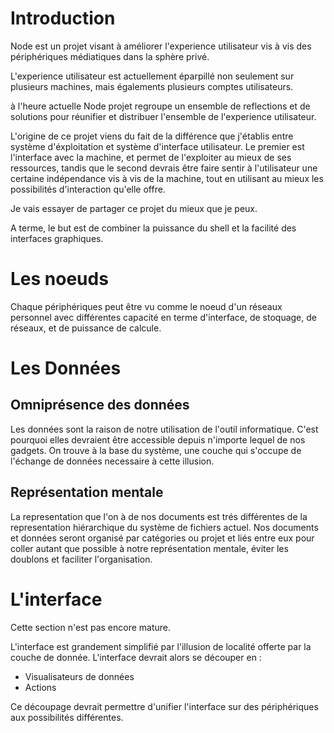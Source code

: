 # Introduction

Node est un projet visant à améliorer l'experience utilisateur vis à vis des périphériques médiatiques dans la sphère privé.

L'experience utilisateur est actuellement éparpillé non seulement sur plusieurs machines, mais égalements plusieurs comptes utilisateurs.

à l'heure actuelle Node projet regroupe un ensemble de reflections et de solutions pour réunifier et distribuer l'ensemble de l'experience utilisateur.

L'origine de ce projet viens du fait de la différence que j'établis entre système d'éxploitation et système d'interface utilisateur.
Le premier est l'interface avec la machine, et permet de l'exploiter au mieux de ses ressources, tandis que le second devrais être faire sentir à l'utilisateur une certaine indépendance vis à vis de la machine, tout en utilisant au mieux les possibilités d'interaction qu'elle offre. 

Je vais essayer de partager ce projet du mieux que je peux.

A terme, le but est de combiner la puissance du shell et la facilité des interfaces graphiques.

# Les noeuds

Chaque périphériques peut être vu comme le noeud d'un réseaux personnel avec différentes capacité en terme d'interface, de stoquage, de réseaux, et de puissance de calcule.

# Les Données

## Omniprésence des données

Les données sont la raison de notre utilisation de l'outil informatique.
C'est pourquoi elles devraient être accessible depuis n'importe lequel de nos gadgets.
On trouve à la base du système, une couche qui s'occupe de l'échange de données necessaire à cette illusion.

## Représentation mentale

La representation que l'on à de nos documents est trés différentes de la representation hiérarchique du système de fichiers actuel.
Nos documents et données seront organisé par catégories ou projet et liés entre eux pour coller autant que possible à notre représentation mentale, éviter les doublons et faciliter l'organisation.

# L'interface

Cette section n'est pas encore mature.

L'interface est grandement simplifié par l'illusion de localité offerte par la couche de donnée.
L'interface devrait alors se découper en :
* Visualisateurs de données
* Actions 

Ce découpage devrait permettre d'unifier l'interface sur des périphériques aux possibilités différentes.







